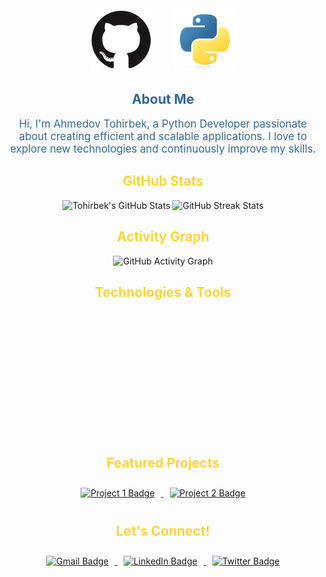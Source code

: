 <!-- Yuqori qism: Ahmedov Tohirbek zamonaviy animatsiyasi -->
<div style="text-align: center; font-family: Arial, sans-serif;">
  <h1 style="font-size: 3em; color: #306998; margin-top: 20px; opacity: 0; transform: translateY(20px); transition: all 2s;">Ahmedov Tohirbek</h1>
  <p>
    <img src="https://raw.githubusercontent.com/devicons/devicon/master/icons/github/github-original.svg" alt="GitHub Logo" style="width: 100px; height: 100px; margin: 0 15px; transform: translateY(0); transition: transform 3s; animation: float 3s ease-in-out infinite;">
    <img src="https://raw.githubusercontent.com/devicons/devicon/master/icons/python/python-original.svg" alt="Python Logo" style="width: 100px; height: 100px; margin: 0 15px; transform: translateY(0); transition: transform 3s; animation: float 3s ease-in-out infinite;">
  </p>
</div>

<!-- Men haqimda bo'limi -->
<h2 align="center" style="color: #306998;">About Me</h2>
<p align="center" style="color: #306998; font-size: 1.2em;">
  Hi, I'm Ahmedov Tohirbek, a Python Developer passionate about creating efficient and scalable applications. I love to explore new technologies and continuously improve my skills.
</p>

<!-- GitHub Statistika -->
<h2 align="center" style="color: #FFD43B;">GitHub Stats</h2>
<p align="center">
  <img src="https://github-readme-stats.vercel.app/api?username=Tohirbek04&show_icons=true&theme=tokyonight" alt="Tohirbek's GitHub Stats" width="45%">
  <img src="https://github-readme-streak-stats.herokuapp.com/?user=Tohirbek04&theme=tokyonight" alt="GitHub Streak Stats" width="45%">
</p>

<!-- Jonli tahlil grafigi -->
<h2 align="center" style="color: #FFD43B;">Activity Graph</h2>
<p align="center">
  <img src="https://activity-graph.herokuapp.com/graph?username=Tohirbek04&theme=dracula&area=true&hide_border=true&custom_title=Contribution%20Graph" alt="GitHub Activity Graph">
</p>

<!-- Texnologiyalar va vositalar animatsiyasi -->
<h2 align="center" style="color: #FFD43B;">Technologies & Tools</h2>
<p align="center">
  <img src="https://raw.githubusercontent.com/devicons/devicon/master/icons/django/django-original.svg" alt="Django Logo" style="width: 60px; height: 60px; margin: 15px; opacity: 0; transition: opacity 1.5s ease-in-out;">
  <img src="https://raw.githubusercontent.com/devicons/devicon/master/icons/docker/docker-original.svg" alt="Docker Logo" style="width: 60px; height: 60px; margin: 15px; opacity: 0; transition: opacity 1.5s ease-in-out;">
  <img src="https://raw.githubusercontent.com/devicons/devicon/master/icons/fastapi/fastapi-original.svg" alt="FastAPI Logo" style="width: 60px; height: 60px; margin: 15px; opacity: 0; transition: opacity 1.5s ease-in-out;">
  <img src="https://raw.githubusercontent.com/devicons/devicon/master/icons/postgresql/postgresql-original.svg" alt="PostgreSQL Logo" style="width: 60px; height: 60px; margin: 15px; opacity: 0; transition: opacity 1.5s ease-in-out;">
  <img src="https://raw.githubusercontent.com/devicons/devicon/master/icons/git/git-original.svg" alt="Git Logo" style="width: 60px; height: 60px; margin: 15px; opacity: 0; transition: opacity 1.5s ease-in-out;">
  <img src="https://raw.githubusercontent.com/devicons/devicon/master/icons/linux/linux-original.svg" alt="Linux Logo" style="width: 60px; height: 60px; margin: 15px; opacity: 0; transition: opacity 1.5s ease-in-out;">
  <img src="https://raw.githubusercontent.com/devicons/devicon/master/icons/flask/flask-original.svg" alt="Flask Logo" style="width: 60px; height: 60px; margin: 15px; opacity: 0; transition: opacity 1.5s ease-in-out;">
  <img src="https://raw.githubusercontent.com/devicons/devicon/master/icons/celery/celery-original.svg" alt="Celery Logo" style="width: 60px; height: 60px; margin: 15px; opacity: 0; transition: opacity 1.5s ease-in-out;">
  <img src="https://raw.githubusercontent.com/devicons/devicon/master/icons/redis/redis-original.svg" alt="Redis Logo" style="width: 60px; height: 60px; margin: 15px; opacity: 0; transition: opacity 1.5s ease-in-out;">
  <img src="https://raw.githubusercontent.com/devicons/devicon/master/icons/nginx/nginx-original.svg" alt="Nginx Logo" style="width: 60px; height: 60px; margin: 15px; opacity: 0; transition: opacity 1.5s ease-in-out;">
</p>

<!-- Dinamik loyihalar -->
<h2 align="center" style="color: #FFD43B;">Featured Projects</h2>
<p align="center">
  <a href="https://github.com/Tohirbek04/Project1">
    <img src="https://img.shields.io/badge/Project_1-AI_Chatbot-FF6F61?style=for-the-badge&logo=python&logoColor=white" alt="Project 1 Badge" style="margin: 10px;">
  </a>
  <a href="https://github.com/Tohirbek04/Project2">
    <img src="https://img.shields.io/badge/Project_2-Web_Scraper-FF6F61?style=for-the-badge&logo=python&logoColor=white" alt="Project 2 Badge" style="margin: 10px;">
  </a>
</p>

<!-- Ijtimoiy tarmoqlar va aloqa -->
<h2 align="center" style="color: #FFD43B;">Let's Connect!</h2>
<p align="center">
  <a href="mailto:your-email@example.com">
    <img src="https://img.shields.io/badge/Email-D14836?style=for-the-badge&logo=gmail&logoColor=white" alt="Gmail Badge" style="margin: 10px;">
  </a>
  <a href="https://www.linkedin.com/in/your-linkedin-username">
    <img src="https://img.shields.io/badge/LinkedIn-0A66C2?style=for-the-badge&logo=linkedin&logoColor=white" alt="LinkedIn Badge" style="margin: 10px;">
  </a>
  <a href="https://twitter.com/your-twitter-username">
    <img src="https://img.shields.io/badge/Twitter-1DA1F2?style=for-the-badge&logo=twitter&logoColor=white" alt="Twitter Badge" style="margin: 10px;">
  </a>
</p>
